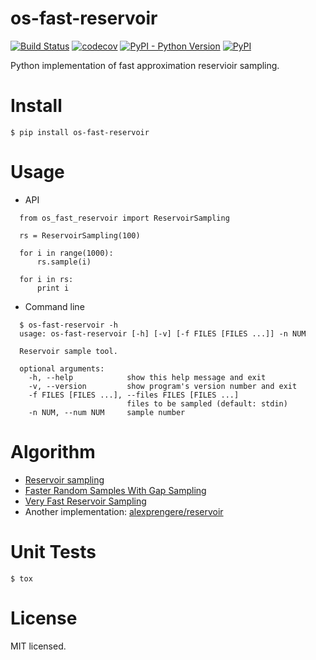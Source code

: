 # os-fast-reservoir
[![Build Status](https://www.travis-ci.org/cfhamlet/os-fast-reservoir.svg?branch=master)](https://www.travis-ci.org/cfhamlet/os-fast-reservoir)
[![codecov](https://codecov.io/gh/cfhamlet/os-fast-reservoir/branch/master/graph/badge.svg)](https://codecov.io/gh/cfhamlet/os-fast-reservoir)
[![PyPI - Python Version](https://img.shields.io/pypi/pyversions/os-fast-reservoir.svg)](https://pypi.python.org/pypi/os-fast-reservoir)
[![PyPI](https://img.shields.io/pypi/v/os-fast-reservoir.svg)](https://pypi.python.org/pypi/os-fast-reservoir)

Python implementation of fast approximation reservioir sampling.

# Install
  `$ pip install os-fast-reservoir`

# Usage
  * API
  ```
    from os_fast_reservoir import ReservoirSampling

    rs = ReservoirSampling(100)

    for i in range(1000):
        rs.sample(i)

    for i in rs:
        print i
  ```
  * Command line
  ```
    $ os-fast-reservoir -h
    usage: os-fast-reservoir [-h] [-v] [-f FILES [FILES ...]] -n NUM

    Reservoir sample tool.

    optional arguments:
      -h, --help            show this help message and exit
      -v, --version         show program's version number and exit
      -f FILES [FILES ...], --files FILES [FILES ...]
                            files to be sampled (default: stdin)
      -n NUM, --num NUM     sample number
  ```

# Algorithm
  * [Reservoir sampling](https://en.wikipedia.org/wiki/Reservoir_sampling)
  * [Faster Random Samples With Gap Sampling](http://erikerlandson.github.io/blog/2014/09/11/faster-random-samples-with-gap-sampling/)
  * [Very Fast Reservoir Sampling](http://erikerlandson.github.io/blog/2015/11/20/very-fast-reservoir-sampling/)
  * Another implementation: [alexprengere/reservoir](https://github.com/alexprengere/reservoir)

# Unit Tests
  `$ tox`

# License
  MIT licensed.
